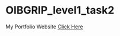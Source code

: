 # OIBGRIP_level1_task2

My Portfolio Website 
<a href="https://abhishekmishra1016.github.io/OIBGRIP_level1_task2/">Click Here</a>
